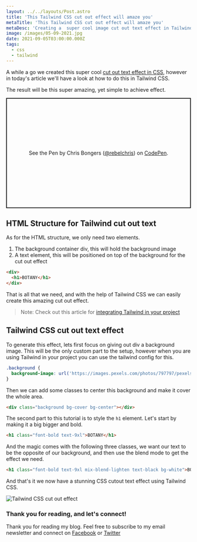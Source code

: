 ```yaml
---
layout: ../../layouts/Post.astro
title: 'This Tailwind CSS cut out effect will amaze you'
metaTitle: 'This Tailwind CSS cut out effect will amaze you'
metaDesc: 'Creating a  super cool image cut out text effect in Tailwind CSS'
image: /images/05-09-2021.jpg
date: 2021-09-05T03:00:00.000Z
tags:
  - css
  - tailwind
---
```


A while a go we created this super cool [cut out text effect in CSS](https://daily-dev-tips.com/posts/css-cut-out-effect-that-will-blow-your-mind/), however in today's article we'll have a look at how to do this in Tailwind CSS.

The result will be this super amazing, yet simple to achieve effect.

<p class="codepen" data-height="300" data-theme-id="dark" data-default-tab="js,result" data-slug-hash="bGREbqq" data-user="rebelchris" style="height: 300px; box-sizing: border-box; display: flex; align-items: center; justify-content: center; border: 2px solid; margin: 1em 0; padding: 1em;">
  <span>See the Pen <a href="https://codepen.io/rebelchris/pen/bGREbqq">
  </a> by Chris Bongers (<a href="https://codepen.io/rebelchris">@rebelchris</a>)
  on <a href="https://codepen.io">CodePen</a>.</span>
</p>
<script async src="https://cpwebassets.codepen.io/assets/embed/ei.js"></script>

## HTML Structure for Tailwind cut out text

As for the HTML structure, we only need two elements.

1. The background container div, this will hold the background image
2. A text element, this will be positioned on top of the background for the cut out effect

```html
<div>
  <h1>BOTANY</h1>
</div>
```

That is all that we need, and with the help of Tailwind CSS we can easily create this amazing cut out effect.

> Note: Check out this article for [integrating Tailwind in your project](https://daily-dev-tips.com/posts/plain-html-starter-with-tailwind-css/)

## Tailwind CSS cut out text effect

To generate this effect, lets first focus on giving out div a background image.
This will be the only custom part to the setup, however when you are using Tailwind in your project you can use the tailwind config for this.

```css
.background {
  background-image: url('https://images.pexels.com/photos/797797/pexels-photo-797797.jpeg?auto=compress&cs=tinysrgb&dpr=2&h=650&w=940');
}
```

Then we can add some classes to center this background and make it cover the whole area.

```html
<div class="background bg-cover bg-center"></div>
```

The second part to this tutorial is to style the `h1` element.
Let's start by making it a big bigger and bold.

```html
<h1 class="font-bold text-9xl">BOTANY</h1>
```

And the magic comes with the following three classes, we want our text to be the opposite of our background, and then use the blend mode to get the effect we need.

```html
<h1 class="font-bold text-9xl mix-blend-lighten text-black bg-white">BOTANY</h1>
```

And that's it we now have a stunning CSS cutout text effect using Tailwind CSS.

![Tailwind CSS cut out effect](https://cdn.hashnode.com/res/hashnode/image/upload/v1630303037627/qq96is_Ag.png)

### Thank you for reading, and let's connect!

Thank you for reading my blog. Feel free to subscribe to my email newsletter and connect on [Facebook](https://www.facebook.com/DailyDevTipsBlog) or [Twitter](https://twitter.com/DailyDevTips1)
